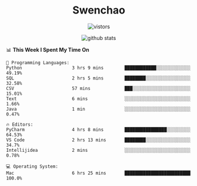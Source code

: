 <h1 align="center">Swenchao</h3>

<p align="center">
  <img src="https://visitor-badge.glitch.me/badge?page_id=Swenchao" alt="vistors" />
</p>

<p align="center">
  <img src="https://github-readme-stats.vercel.app/api?username=Swenchao&count_private=true&show_icons=true&theme=vue-dark&hide_title=true" alt="github stats" />
</p>

<!--START_SECTION:waka-->
📊 **This Week I Spent My Time On** 

```text
💬 Programming Languages: 
Python                   3 hrs 9 mins        ████████████░░░░░░░░░░░░░   49.19% 
SQL                      2 hrs 5 mins        ████████░░░░░░░░░░░░░░░░░   32.58% 
CSV                      57 mins             ███░░░░░░░░░░░░░░░░░░░░░░   15.01% 
Text                     6 mins              ░░░░░░░░░░░░░░░░░░░░░░░░░   1.66% 
Java                     1 min               ░░░░░░░░░░░░░░░░░░░░░░░░░   0.47%

🔥 Editors: 
PyCharm                  4 hrs 8 mins        ████████████████░░░░░░░░░   64.53% 
VS Code                  2 hrs 13 mins       ████████░░░░░░░░░░░░░░░░░   34.7% 
Intellijidea             2 mins              ░░░░░░░░░░░░░░░░░░░░░░░░░   0.78%

💻 Operating System: 
Mac                      6 hrs 25 mins       █████████████████████████   100.0%

```


<!--END_SECTION:waka-->

